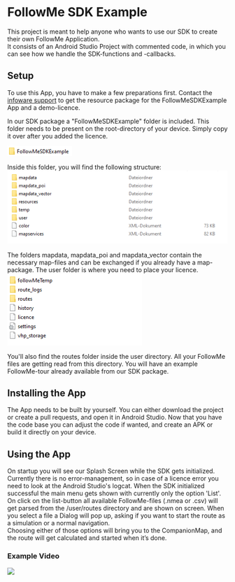 # FollowMe SDK Example

This project is meant to help anyone who wants to use our SDK to create their own FollowMe Application.  
It consists of an Android Studio Project with commented code, in which you can see how we handle the SDK-functions and -callbacks.

## Setup

To use this App, you have to make a few preparations first.
Contact the [infoware support](https://www.infoware.de/kontakt/) to get the resource package for the FollowMeSDKExample App and a demo-licence.

In our SDK package a "FollowMeSDKExample" folder is included. This folder needs to be present on the root-directory of your device. Simply copy it over after you added the licence.

![](readme_res/root_folder.png)

Inside this folder, you will find the following structure:
![](readme_res/main_folder.png)

The folders mapdata, mapdata_poi and mapdata_vector contain the necessary map-files and can be exchanged if you already have a map-package.
The user folder is where you need to place your licence.
![](readme_res/user_folder.png)

You'll also find the routes folder inside the user directory. All your FollowMe files are getting read from this directory. 
You will have an example FollowMe-tour already available from our SDK package.

## Installing the App

The App needs to be built by yourself. You can either download the project or create a pull requests, and open it in Android Studio.
Now that you have the code base you can adjust the code if wanted, and create an APK or build it directly on your device.

## Using the App

On startup you will see our Splash Screen while the SDK gets initialized. 
Currently there is no error-management, so in case of a licence error you need to look at the Android Studio's logcat. 
When the SDK initialized successful the main menu gets shown with currently only the option 'List'.  
On click on the list-button all available FollowMe-files (.nmea or .csv) will get parsed from the /user/routes directory and are shown on screen.
When you select a file a Dialog will pop up, asking if you want to start the route as a simulation or a normal navigation.  
Choosing either of those options will bring you to the CompanionMap, and the route will get calculated and started when it’s done.

### Example Video

![](readme_res/example_video.gif)

